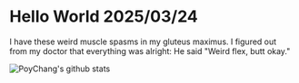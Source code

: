 # Hello World 2025/03/24

I have these weird muscle spasms in my gluteus maximus.
I figured out from my doctor that everything was alright:
He said "Weird flex, butt okay."

![PoyChang's github stats](https://github-readme-stats.vercel.app/api?username=poychang&show_icons=true&theme=dracula)
